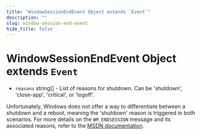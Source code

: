 ```yaml
---
title: "WindowSessionEndEvent Object extends `Event`"
description: ""
slug: window-session-end-event
hide_title: false
---
```


# WindowSessionEndEvent Object extends `Event`

* `reasons` string[] - List of reasons for shutdown. Can be 'shutdown', 'close-app', 'critical', or 'logoff'.

Unfortunately, Windows does not offer a way to differentiate between a shutdown and a reboot, meaning the 'shutdown'
reason is triggered in both scenarios. For more details on the `WM_ENDSESSION` message and its associated reasons,
refer to the [MSDN documentation](https://learn.microsoft.com/en-us/windows/win32/shutdown/wm-endsession).
